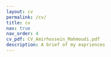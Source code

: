 ```yaml
---
layout: cv
permalink: /cv/
title: cv
nav: true
nav_order: 4
cv_pdf: CV_Amirhossein_Mahmoudi.pdf
description: A brief of my expriences
---
```

